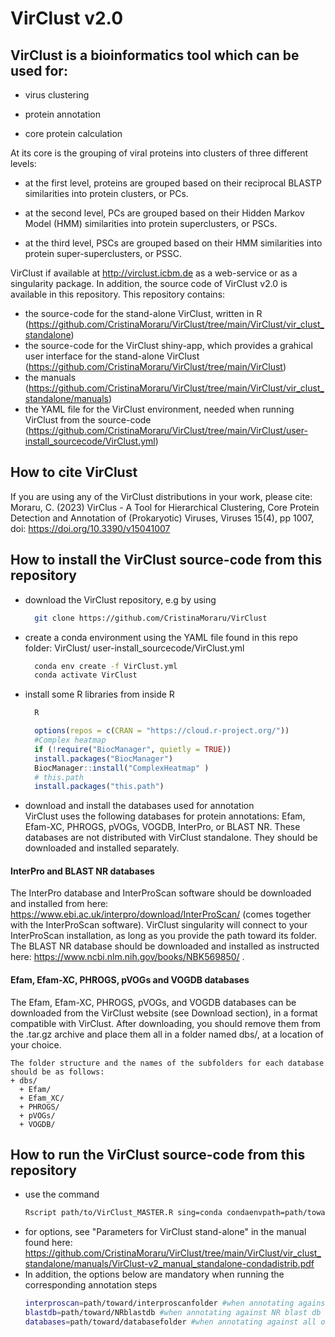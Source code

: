 # VirClust v2.0

## VirClust is a bioinformatics tool which can be used for:  

- virus clustering  

- protein annotation  

- core protein calculation  

At its core is the grouping of viral proteins into clusters of three different levels:  

- at the first level, proteins are grouped based on their reciprocal BLASTP similarities into protein clusters, or PCs.  

- at the second level, PCs are grouped based on their Hidden Markov Model (HMM) similarities into protein superclusters, or PSCs.  

- at the third level, PSCs are grouped based on their HMM similarities into protein super-superclusters, or PSSC.  

VirClust if available at http://virclust.icbm.de as a web-service or as a singularity package. In addition, the source code of VirClust v2.0 is available in this repository.
This repository contains:
- the source-code for the stand-alone VirClust, written in R (https://github.com/CristinaMoraru/VirClust/tree/main/VirClust/vir_clust_standalone)
- the source-code for the VirClust shiny-app, which provides a grahical user interface for the stand-alone VirClust (https://github.com/CristinaMoraru/VirClust/tree/main/VirClust)
- the manuals (https://github.com/CristinaMoraru/VirClust/tree/main/VirClust/vir_clust_standalone/manuals)
- the YAML file for the VirClust environment, needed when running VirClust from the source-code (https://github.com/CristinaMoraru/VirClust/tree/main/VirClust/user-install_sourcecode/VirClust.yml)


## How to cite VirClust
If you are using any of the VirClust distributions in your work, please cite:  
Moraru, C. (2023) VirClus - A Tool for Hierarchical Clustering, Core Protein Detection and Annotation of (Prokaryotic) Viruses, Viruses 15(4), pp 1007, doi:  https://doi.org/10.3390/v15041007  

## How to install the VirClust source-code from this repository
- download the VirClust repository, e.g by using
  ```bash
    git clone https://github.com/CristinaMoraru/VirClust
  ```
- create a conda environment using the YAML file found in this repo folder: VirClust/ user-install_sourcecode/VirClust.yml
  ```bash
    conda env create -f VirClust.yml
    conda activate VirClust
  ```
- install some R libraries from inside R
  ```bash
    R
  ```
  
  ```R
    options(repos = c(CRAN = "https://cloud.r-project.org/"))
    #Complex heatmap
    if (!require("BiocManager", quietly = TRUE)) 
    install.packages("BiocManager") 
    BiocManager::install("ComplexHeatmap" ) 
    # this.path
    install.packages("this.path")
  ```
- download and install the databases used for annotation  
  VirClust uses the following databases for protein annotations: Efam, Efam-XC, PHROGS, pVOGs, VOGDB, 
  InterPro, or BLAST NR. These databases are not distributed with VirClust standalone. They should be downloaded and 
  installed separately.  
#### InterPro and BLAST NR databases
The InterPro database and InterProScan software should be downloaded and installed from here: https://www.ebi.ac.uk/interpro/download/InterProScan/ (comes together with the InterProScan software). VirClust singularity will connect to your InterProScan installation, as long as you provide the path toward its folder.  
The BLAST NR database should be downloaded and installed as instructed here: https://www.ncbi.nlm.nih.gov/books/NBK569850/ .
#### Efam, Efam-XC, PHROGS, pVOGs and VOGDB databases
The Efam, Efam-XC, PHROGS, pVOGs, and VOGDB databases can be downloaded from the VirClust website (see Download section), in a format compatible with VirClust. After downloading, you should remove them from the .tar.gz archive and place them all in a folder named dbs/, at a location of your choice.  
    
    The folder structure and the names of the subfolders for each database should be as follows:   
    + dbs/
      + Efam/
      + Efam_XC/
      + PHROGS/
      + pVOGs/
      + VOGDB/

## How to run the VirClust source-code from this repository
- use the command
  ```bash
  Rscript path/to/VirClust_MASTER.R sing=conda condaenvpath=path/toward/VirClust/conda/env [...options]
  ```
- for options, see "Parameters for VirClust stand-alone" in the manual found here: https://github.com/CristinaMoraru/VirClust/tree/main/VirClust/vir_clust_standalone/manuals/VirClust-v2_manual_standalone-condadistrib.pdf
- In addition, the options below are mandatory when running the corresponding annotation steps
  ```bash
  interproscan=path/toward/interproscanfolder #when annotating against InterPro Db
  blastdb=path/toward/NRblastdb #when annotating against NR blast db
  databases=path/toward/databasefolder #when annotating against all other DBs
  ```
